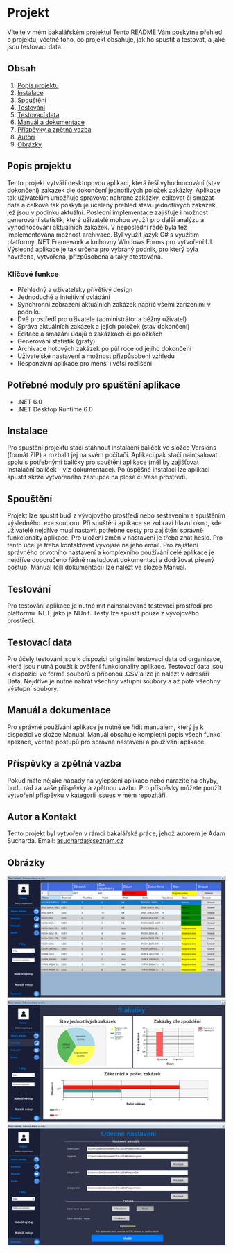 ﻿# Projekt 

Vítejte v mém bakalářském projektu! Tento README Vám poskytne přehled o projektu, včetně toho, co projekt obsahuje, jak ho spustit a testovat, a jaké jsou testovací data.

## Obsah

1. [Popis projektu](#popis-projektu)
2. [Instalace](#instalace)
3. [Spouštění](#spouštění)
4. [Testování](#testování)
5. [Testovací data](#testovací-data)
6. [Manuál a dokumentace](#manual-a-dokumentace)
7. [Příspěvky a zpětná vazba](#příspěvky-a-zpětná-vazba)
8. [Autoři](#autoři)
9. [Obrázky](#obrázky)

## Popis projektu

Tento projekt vytváří desktopovou aplikaci, která řeší vyhodnocování (stav dokončení) zakázek dle dokončení jednotlivých položek zakázky.
Aplikace tak uživatelům umožňuje spravovat nahrané zakázky, editovat či smazat data a celkově tak poskytuje ucelený přehled stavu jednotlivých zakázek, jež jsou v podinku aktuální.
Poslední implementace zajišťuje i možnost generování statistik, které uživatelé mohou využít pro další analýzu a vyhodnocování aktuálních zakázek. V neposlední řadě byla též implementována možnost archivace.
Byl využit jazyk C# s využitím platformy .NET Framework a knihovny Windows Forms pro vytvoření UI.
Výsledná aplikace je tak určena pro vybraný podnik, pro který byla navržena, vytvořena, přizpůsobena a taky otestována. 

### Klíčové funkce
- Přehledný a uživatelsky přívětivý design
- Jednoduché a intuitivní ovládání
- Synchronní zobrazení aktuálních zakázek napříč všemi zařízeními v podniku
- Dvě prostředí pro uživatele (administrátor a běžný uživatel)
- Správa aktuálních zakázek a jejich položek (stav dokončení)
- Editace a smazání údajů o zakázkách či položkách
- Generování statistik (grafy)
- Archivace hotových zakázek po půl roce od jejího dokončení
- Uživatelské nastavení a možnost přizpůsobení vzhledu
- Responzivní aplikace pro menší i větší rozlišení

## Potřebné moduly pro spuštění aplikace
- .NET 6.0
- .NET Desktop Runtime 6.0

## Instalace

Pro spuštění projektu stačí stáhnout instalační balíček ve složce Versions (formát ZIP) a rozbalit jej na svém počítači. Aplikaci pak stačí naintsalovat spolu s potřebnými balíčky pro spuštění aplikace (měl by zajišťovat instalační balíček - viz dokumentace).
Po úspěšné instalaci lze aplikaci spustit skrze vytvořeného zástupce na ploše či Vaše prostředí.

## Spouštění

Projekt lze spustit buď z vývojového prostředí nebo sestavením a spuštěním výsledného .exe souboru. Při spuštění aplikace se zobrazí hlavní okno, kde uživatelé nejdříve musí nastavit potřebné cesty pro zajištění správně funkcionaity aplikace. Pro uložení změn v nastavení je třeba znát heslo. 
Pro tento účel je třeba kontaktovat vývojáře na jeho email. Pro zajištění správného prvotního nastavení a komplexního používání celé aplikace je nejdříve doporučeno řádně nastudovat dokumentaci a dodržovat přesný postup.
Manuál (čili dokumentaci) lze nalézt ve složce Manual.

## Testování

Pro testování aplikace je nutné mít nainstalované testovací prostředí pro platformu .NET, jako je NUnit. Testy lze spustit pouze z vývojového prostředí.

## Testovací data

Pro účely testování jsou k dispozici originální testovací data od organizace, která jsou nutná použít k ověření funkcionality aplikace. Testovací data jsou k dispozici ve formě souborů s příponou .CSV a lze je nalézt v adresáři Data. 
Nejdříve je nutné nahrát všechny vstupní soubory a až poté všechny výstupní soubory.

## Manuál a dokumentace

Pro správné používání aplikace je nutné se řídit manuálem, který je k dispozici ve složce Manual. Manuál obsahuje kompletní popis všech funkcí aplikace, včetně postupů pro správné nastavení a používání aplikace.
## Příspěvky a zpětná vazba

Pokud máte nějaké nápady na vylepšení aplikace nebo narazíte na chyby, budu rád za vaše příspěvky a zpětnou vazbu. Pro příspěvky můžete použít vytvoření příspěvku v kategorii Issues v mém repozitáři.

## Autor a Kontakt

Tento projekt byl vytvořen v rámci bakalářské práce, jehož autorem je Adam Sucharda.
Email: asucharda@seznam.cz

## Obrázky

![Hlavní stránka](Docs/app-dashboard.PNG)
![Statistiky](Docs/app-statistiky.PNG)
![Nastavení apliakkce](Docs/app-settings.PNG)